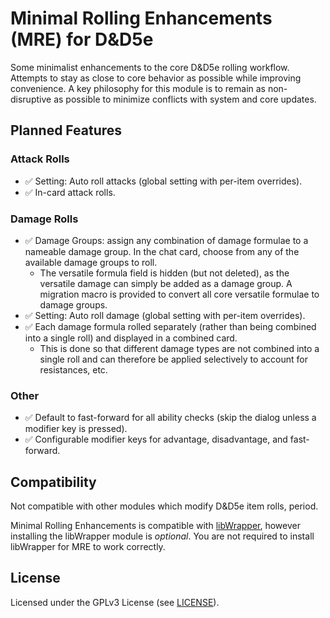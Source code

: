 # Minimal Rolling Enhancements (MRE) for D&D5e

Some minimalist enhancements to the core D&D5e rolling workflow.
Attempts to stay as close to core behavior as possible while improving convenience.
A key philosophy for this module is to remain as non-disruptive as possible to minimize conflicts with system and core updates.

## Planned Features

### Attack Rolls

- ✅ Setting: Auto roll attacks (global setting with per-item overrides).
- ✅ In-card attack rolls.

### Damage Rolls

- ✅ Damage Groups: assign any combination of damage formulae to a nameable damage group.
  In the chat card, choose from any of the available damage groups to roll.
  - The versatile formula field is hidden (but not deleted), as the versatile damage can simply be added as a damage group.
    A migration macro is provided to convert all core versatile formulae to damage groups.
- ✅ Setting: Auto roll damage (global setting with per-item overrides).
- ✅ Each damage formula rolled separately (rather than being combined into a single roll) and displayed in a combined card.
  - This is done so that different damage types are not combined into a single roll and can therefore be applied selectively to account for resistances, etc.

### Other

- ✅ Default to fast-forward for all ability checks (skip the dialog unless a modifier key is pressed).
- ✅ Configurable modifier keys for advantage, disadvantage, and fast-forward.

## Compatibility

Not compatible with other modules which modify D&D5e item rolls, period.

Minimal Rolling Enhancements is compatible with [libWrapper](https://foundryvtt.com/packages/lib-wrapper/),
however installing the libWrapper module is *optional*.
You are not required to install libWrapper for MRE to work correctly.

## License

Licensed under the GPLv3 License (see [LICENSE](LICENSE)).
